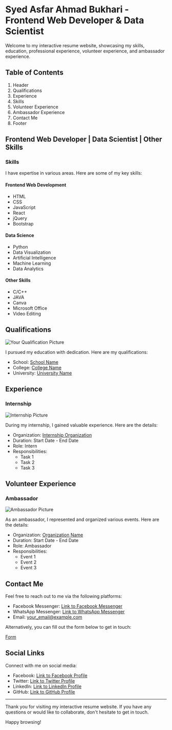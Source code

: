 # Syed Asfar Ahmad Bukhari - Frontend Web Developer & Data Scientist

Welcome to my interactive resume website, showcasing my skills, education, professional experience, volunteer experience, and ambassador experience.

## Table of Contents

1. Header
2. Qualifications
3. Experience
4. Skills
5. Volunteer Experience
6. Ambassador Experience
7. Contact Me
8. Footer

## Frontend Web Developer | Data Scientist | Other Skills

### Skills

I have expertise in various areas. Here are some of my key skills:

#### Frontend Web Development

- HTML
- CSS
- JavaScript
- React
- jQuery
- Bootstrap

#### Data Science

- Python
- Data Visualization
- Artificial Intelligence
- Machine Learning
- Data Analytics

#### Other Skills

- C/C++
- JAVA
- Canva
- Microsoft Office
- Video Editing

## Qualifications

![Your Qualification Picture](link_to_your_qualification_picture.jpg)

I pursued my education with dedication. Here are my qualifications:

- School: [School Name](school_website_link)
- College: [College Name](college_website_link)
- University: [University Name](university_website_link)

## Experience

### Internship

![Internship Picture](link_to_internship_picture.jpg)

During my internship, I gained valuable experience. Here are the details:

- Organization: [Internship Organization](internship_organization_link)
- Duration: Start Date - End Date
- Role: Intern
- Responsibilities:
  - Task 1
  - Task 2
  - Task 3

## Volunteer Experience

### Ambassador

![Ambassador Picture](link_to_ambassador_picture.jpg)

As an ambassador, I represented and organized various events. Here are the details:

- Organization: [Organization Name](organization_website_link)
- Duration: Start Date - End Date
- Role: Ambassador
- Responsibilities:
  - Event 1
  - Event 2
  - Event 3

## Contact Me

Feel free to reach out to me via the following platforms:

- Facebook Messenger: [Link to Facebook Messenger](facebook_messenger_link)
- WhatsApp Messenger: [Link to WhatsApp Messenger](whatsapp_messenger_link)
- Email: [your_email@example.com](mailto:your_email@example.com)

Alternatively, you can fill out the form below to get in touch:

[Form](link_to_your_contact_form)

## Social Links

Connect with me on social media:

- Facebook: [Link to Facebook Profile](facebook_profile_link)
- Twitter: [Link to Twitter Profile](twitter_profile_link)
- LinkedIn: [Link to LinkedIn Profile](linkedin_profile_link)
- GitHub: [Link to GitHub Profile](github_profile_link)

---

Thank you for visiting my interactive resume website. If you have any questions or would like to collaborate, don't hesitate to get in touch.

Happy browsing!
